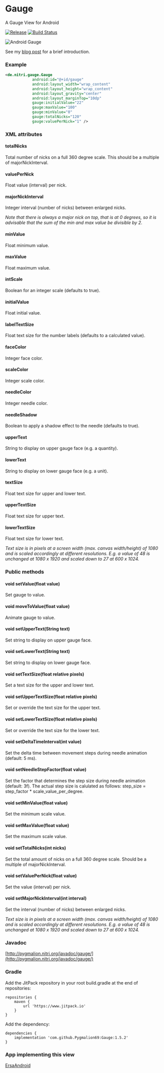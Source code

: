 # Gauge
A Gauge View for Android

[![Release](https://jitpack.io/v/Pygmalion69/Gauge.svg)](https://jitpack.io/#Pygmalion69/Gauge) [![Build Status](https://travis-ci.org/Pygmalion69/Gauge.svg?branch=master)](https://travis-ci.org/Pygmalion69/Gauge)

![Android Gauge](device-screenshot-2.png "Android Gauge")

See my [blog post](http://pygmalion.nitri.de/android-gauge-view-1039.html) for a brief introduction.

### Example

```xml
<de.nitri.gauge.Gauge
            android:id="@+id/gauge"
            android:layout_width="wrap_content"
            android:layout_height="wrap_content"
            android:layout_gravity="center"
            android:layout_marginTop="10dp"
            gauge:initialValue="22"
            gauge:maxValue="100"
            gauge:minValue="0"
            gauge:totalNicks="120"
            gauge:valuePerNick="1" />
```

### XML attributes
#### totalNicks
Total number of nicks on a full 360 degree scale. This should be a multiple of majorNickInterval.
#### valuePerNick
Float value (interval) per nick.
#### majorNickInterval
Integer interval (number of nicks) between enlarged nicks.

*Note that there is always a major nick on top, that is at 0 degrees, so
it is advisable that the sum of the min and max value be divisible by 2.*

#### minValue
Float minimum value.
#### maxValue
Float maximum value.
#### intScale
Boolean for an integer scale (defaults to true).
#### initialValue
Float initial value.
#### labelTextSize
Float text size for the number labels (defaults to a calculated value).
#### faceColor
Integer face color.
#### scaleColor
Integer scale color.
#### needleColor
Integer needle color.
#### needleShadow
Boolean to apply a shadow effect to the needle (defaults to true).
#### upperText
String to display on upper gauge face (e.g. a quantity).
#### lowerText
String to display on lower gauge face (e.g. a unit).
#### textSize
Float text size for upper and lower text.
#### upperTextSize
Float text size for upper text.
#### lowerTextSize
Float text size for lower text.

*Text size is in pixels at a screen width (max. canvas width/height) of 1080 and is scaled
accordingly at different resolutions. E.g. a value of 48 is unchanged at 1080 x 1920
and scaled down to 27 at 600 x 1024.*

### Public methods
#### void setValue(float value)
Set gauge to value.
#### void moveToValue(float value)
Animate gauge to value.
#### void setUpperText(String text)
Set string to display on upper gauge face.
#### void setLowerText(String text)
Set string to display on lower gauge face.
#### void setTextSize(float relative pixels)
Set a text size for the upper and lower text.
#### void setUpperTextSize(float relative pixels)
Set or override the text size for the upper text.
#### void setLowerTextSize(float relative pixels)
Set or override the text size for the lower text.
#### void setDeltaTimeInterval(int value)
Set the delta time between movement steps during needle animation (default: 5 ms).
#### void setNeedleStepFactor(float value)
Set the factor that determines the step size during needle animation (default: 3f).
The actual step size is calulated as follows: step_size = step_factor * scale_value_per_degree.
#### void setMinValue(float value)
Set the minimum scale value.
#### void setMaxValue(float value)
Set the maximum scale value.
####  void setTotalNicks(int nicks)
Set the total amount of nicks on a full 360 degree scale. Should be a multiple of majorNickInterval.
#### void setValuePerNick(float value)
Set the value (interval) per nick.
#### void setMajorNickInterval(int interval)
Set the interval (number of nicks) between enlarged nicks.

*Text size is in pixels at a screen width (max. canvas width/height) of 1080 and is scaled
accordingly at different resolutions. E.g. a value of 48 is unchanged at 1080 x 1920
and scaled down to 27 at 600 x 1024.*

### Javadoc
[http://pygmalion.nitri.org/javadoc/gauge/](http://pygmalion.nitri.org/javadoc/gauge/)


### Gradle

Add the JitPack repository in your root build.gradle at the end of repositories:

```
repositories {
    maven {
        url 'https://www.jitpack.io'
    }
}
```

Add the dependency:

```
dependencies {
    implementation 'com.github.Pygmalion69:Gauge:1.5.2'
}
```

### App implementing this view

[ErsaAndroid](https://github.com/Pygmalion69/ErsaAndroid)
